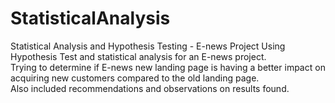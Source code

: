 # StatisticalAnalysis
Statistical Analysis and Hypothesis Testing - E-news Project
Using Hypothesis Test and statistical analysis for an E-news project.  
Trying to determine if E-news new landing page is having a better impact on acquiring new customers compared to the old landing page.  
Also included recommendations and observations on results found.
